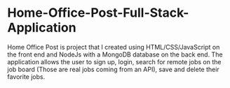 # Home-Office-Post-Full-Stack-Application
Home Office Post is project that I created using HTML/CSS/JavaScript on the front end and NodeJs with a MongoDB database on the back end. 
The application allows the user to sign up, login, search for remote jobs on the job board (Those are real jobs coming from an API), 
save and delete their favorite jobs.

